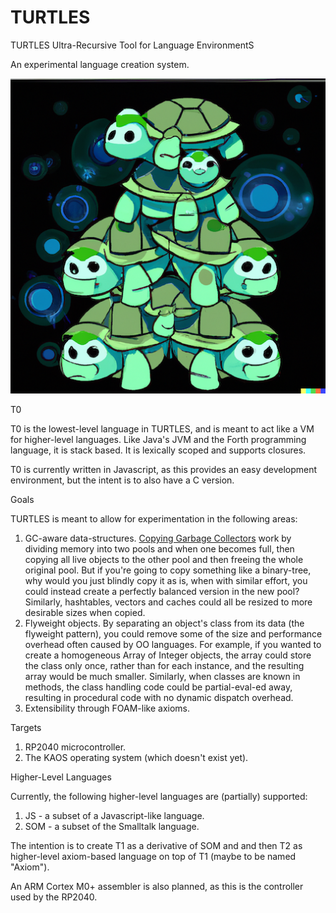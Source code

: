 # TURTLES
TURTLES Ultra-Recursive Tool for Language EnvironmentS

An experimental language creation system.

![Turtles](turtles.png)

T0

T0 is the lowest-level language in TURTLES, and is meant to act like a VM for higher-level languages. Like Java's JVM and the Forth programming language, it is stack based.
It is lexically scoped and supports closures.

T0 is currently written in Javascript, as this provides an easy development environment,
but the intent is to also have a C version.

Goals

TURTLES is meant to allow for experimentation in the following areas:
1. GC-aware data-structures. [Copying Garbage Collectors](https://en.wikipedia.org/wiki/Cheney%27s_algorithm#:~:text=Garbage%20collection%20is%20performed%20by,previous%20stop%20and%20copy%20technique.) work by dividing memory into two pools and when one becomes full, then copying all live objects to the other pool and then freeing the whole original pool. But if you're going to copy something like a binary-tree, why would you just blindly copy it as is, when with similar effort, you could instead create a perfectly balanced version in the new pool? Similarly, hashtables, vectors and caches could all be resized to more desirable sizes when copied.
2. Flyweight objects. By separating an object's class from its data (the flyweight pattern), you could remove some of the size and performance overhead often caused by OO languages. For example, if you wanted to create a homogeneous Array of Integer objects, the array could store the class only once, rather than for each instance, and the resulting array would be much smaller. Similarly, when classes are known in methods, the class handling code could be partial-eval-ed away, resulting in procedural code with no dynamic dispatch overhead.  
3. Extensibility through FOAM-like axioms.

Targets

1. RP2040 microcontroller.
2. The KAOS operating system (which doesn't exist yet).

Higher-Level Languages

Currently, the following higher-level languages are (partially) supported:

1. JS - a subset of a Javascript-like language.
2. SOM - a subset of the Smalltalk language.

The intention is to create T1 as a derivative of SOM and and then T2 as higher-level
axiom-based language on top of T1 (maybe to be named "Axiom").

An ARM Cortex M0+ assembler is also planned, as this is the controller used by the RP2040.
